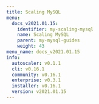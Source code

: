 ```yaml
---
title: Scaling MySQL
menu:
  docs_v2021.01.15:
    identifier: my-scaling-mysql
    name: Scaling MySQL
    parent: my-mysql-guides
    weight: 43
menu_name: docs_v2021.01.15
info:
  autoscaler: v0.1.1
  cli: v0.16.1
  community: v0.16.1
  enterprise: v0.3.1
  installer: v0.16.1
  version: v2021.01.15
---
```


